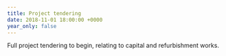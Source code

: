 ```yaml
---
title: Project tendering
date: 2018-11-01 18:00:00 +0000
year_only: false
---
```

Full project tendering to begin, relating to capital and refurbishment works.
